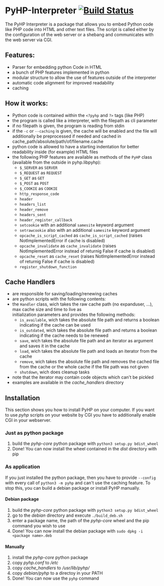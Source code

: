 # PyHP-Interpreter  [![Build Status](https://travis-ci.org/Deric-W/PyHP.svg?branch=master)](https://travis-ci.org/Deric-W/PyHP)

The PyHP Interpreter is a package that allows you to embed Python code like PHP code into HTML and other text files.
The script is called either by the configuration of the web server or a shebang and communicates with the web server via CGI.

## Features:

  - Parser for embedding python Code in HTML
  - a bunch of PHP features implemented in python
  - modular structure to allow the use of features outside of the interpreter
  - automatic code alignment for improved readability
  - caching
  
## How it works:

 - Python code is contained within the `<?pyhp` and `?>` tags (like PHP)
 - the program is called like a interpreter, with the filepath as cli parameter
 - if no filepath is given, the program is reading from stdin
 - if the `-c` or `--caching` is given, the cache will be enabled and the file will additionally be preprocessed if needed 
   and cached in cache_path/absolute/path/of/filename.cache
 - python code is allowed to have a starting indentation for better readability inside (for example) HTML files
 - the following PHP features are available as methods of the `PyHP` class (available from the outside in pyhp.libpyhp):
     - `$_SERVER` as `SERVER`
     - `$_REQUEST` as `REQUEST`
     - `$_GET` as `GET`
     - `$_POST` as `POST`
     - `$_COOKIE` as `COOKIE`
     - `http_response_code`
     - `header`
     - `headers_list`
     - `header_remove`
     - `headers_sent`
     - `header_register_callback`
     - `setcookie` with an additional `samesite` keyword argument
     - `setrawcookie` also with an additional `samesite` keyword argument
     - `opcache_is_script_cached` as `cache_is_script_cached` (raises NotImplementedError if cache is disabled)
     - `opcache_invalidate` as `cache_invalidate` (raises NotImplementedError instead of returnig False if cache is disabled)
     - `opcache_reset` as `cache_reset` (raises NotImplementedError instead of returnig False if cache is disabled)
     - `register_shutdown_function`
     
  
  ## Cache Handlers
  
 - are responsible for saving/loading/renewing caches
 - are python scripts with the following contents:
 - the `Handler` class, wich takes the raw cache path (no expanduser, ...), max cache size and time to live as  
   initialization parameters and provides the following methods:
     - `is_available`, wich takes the absolute file path and returns a boolean indicating if the cache can be used
     - `is_outdated`, wich takes the absolute file path and returns a boolean indicating if the cache needs to be renewed
     - `save`, wich takes the absolute file path and an iterator as argument and saves it in the cache
     - `load`, wich takes the absolute file path and loads an iterator from the cache
     - `remove`, wich takes the absolute file path and removes the cached file from the cache
                 or the whole cache if the file path was not given
     - `shutdown`, wich does cleanup tasks
  - note that the iterator may contain code objects which can't be pickled
  - examples are available in the *cache_handlers* directory
   
  ## Installation
  
  This section shows you how to install PyHP on your computer.
  If you want to use *pyhp* scripts on your website by CGI you have to additionally enable CGI in your webserver.
  
  ### Just as python package
  1. build the *pyhp-core* python package with `python3 setup.py bdist_wheel`
  2. Done! You can now install the wheel contained in the *dist* directory with pip
  
  ### As application
  If you just installed the python package, then you have to provide `--config` with every call of `python3 -m pyhp`
  and can't use the caching feature.
  To stop this, you can build a debian package or install PyHP manually.
  
  #### Debian package
  1. build the *pyhp-core* python package with `python3 setup.py bdist_wheel`
  2. go to the *debian* directory and execute `./build_deb.sh`
  3. enter a package name, the path of the *pyhp-core* wheel and the pip command you wish to use
  4. Done! You can now install the debian package with `sudo dpkg -i <package name>.deb`
  
  #### Manually
  1. install the *pyhp-core* python package
  2. copy *pyhp.conf* to */etc*
  3. copy *cache_handlers* to */usr/lib/pyhp/*
  4. copy *debian/pyhp* to a directoy in your PATH
  5. Done! You can now use the `pyhp` command
  

